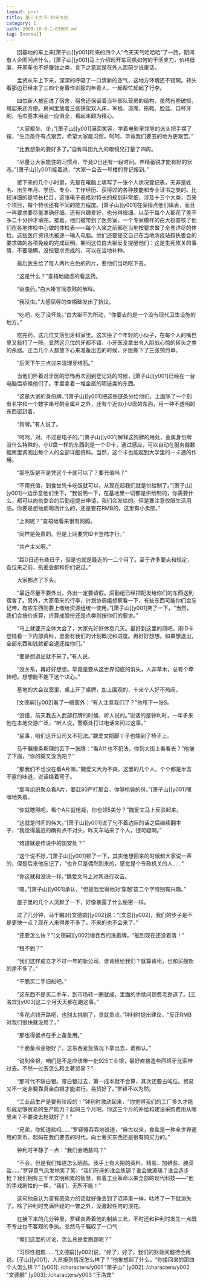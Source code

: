 ```yaml
---
layout: post
title: 第三十九节 初来乍到
category: 1
path: 2009-10-9-1-03900.md
tag: [normal]
---
```


　　回基地的车上来[萧子山][y001]和来的四个人“今天天气哈哈哈”了一路，期间有人企图问点什么，[萧子山][y001]马上介绍起开车司机如何的干活卖力，价格低廉，开黑车也不好赚钱之类，言下之意就是在外人面前少说废话。

　　孟贤从车上下来，深深的呼吸了一口清新的空气，这地方环境还不错啊。转头看那边已经来了三四个身着作训服的年青人，一起帮忙卸起了行李。

　　四位新人被迎进了宿舍，宿舍还保留着当年部队营房的结构，虽然有些破损，用起来还方便。房间里放着三张铁架双人床，军毯、凉席、拖鞋、脸盆、口杯牙刷、毛巾基本用品一应俱全，看起来颇为精心。

　　“大家都坐、坐，”[萧子山][y001]满面笑容，学着电影里领导的派头把手摆了摆，“生活条件有点艰苦，希望大家能习惯。呵呵，毕竟我们要去的地方更艰苦。”

　　“比我想象的要好多了。”自称叫田九九的眼镜兄打量了四周。

　　“尽量让大家能住的习惯点，毕竟D日还有一段时间。养精蓄锐才能有好的状态。”[萧子山][y001]接着说，“大家一会去一号楼的登记报到。”

　　接下来的几个小时里，先是在电脑上填写了一张个人状况登记表，无非是姓名、出生年月、学历、专业、工作经历、获得过的各种技能和专业证书之类的。比较详细的是特长栏目，这张电子表格对特长的规划非常细，涉及十三个大类，百来个项目，每个特长还有不同的能力程度。[萧子山][y001]在旁指点他们填表，而且一再要求要尽量准确仔细。还有兴趣爱好，也分得很细。以至于每个人都花了差不多二十分钟才填完。接着，他们被带到了医务室，一个专家模样的白大褂查核了他们在各地体检中心做的体检表——每个人来之前都在当地按要求做了全套详尽的体检。这些医疗资讯也被逐一输入电脑。他们还要提交自己在当地防疫站按执委会的要求做的各项免疫的完成证明。期间这位白大褂反复提醒他们：这是生死攸关的事情，不要隐瞒，没按要求完成的，可以在当地补种。

　　最后医生给了每人两片白色的药片，要他们当场吃下去。

　　“这是什么？”查梧础疑虑的看这药。

　　“驱虫药。”白大褂言简意赅的解释。

　　“我没虫。”大感屈辱的查梧础发出了抗议。

　　“吃吧，吃了没坏处。”白大褂不为所动，“你要去的是一个没有现代卫生设施的地方。”

　　吃完药，这几位又落到牙科室里。这次换了个年轻的小伙子，在每个人的嘴巴里又敲打了一阵。显然这几位的牙都不错，小牙医没拿出令人胆战心惊的转头之类的杀器。正当几个人都放下心来准备出去的时候，牙医撕下了三张预约单。

　　“后天下午三点过来清理牙结石。”

　　当他们怀着对牙医的恐怖再次回到登记处的时候，[萧子山][y001]已经在一台电脑后恭候他们了。手里拿着一堆金属的项链类的东西。

　　“这是大家的身份牌。”[萧子山][y001]把这些链条分给他们，上面除了一个刻有名字和一个数字串号的金属片之外，还有个近似小U盘的东西，用一种不透明的东西密封着。

　　“狗牌。”有人说了。

　　“呵呵，对。不过是电子的。”[萧子山][y001]解释这狗牌的用处，金属身份牌没什么特殊的，小U盘一样的东西则是一个ID卡，通过感应，可以自动在服务器数据库里调阅出每个人的全部详细资料。当然，这个卡也能起到大学里的一卡通的作用。

　　“那吃饭是不是凭这个卡就可以了？要充值吗？”

　　“不用充值，到食堂凭卡吃饭就可以，从现在起我们就是供给制了。”[萧子山][y001]一边示意他们坐下，“我说明一下，在基地里一切都是供给制的，你需要什么，都可以向执委会的后勤组提出申请，我们会发给的。但是要注意仅限生活用品。你要是想抽烟喝酒什么的，还是要花RMB的，这里有小卖部。”

　　“上网呢？”查梧础看来很有网瘾。

　　“同样是免费的。但是上网要凭ID卡登陆才行。”

　　“共产主义啊。”

　　“距D日还有些日子，但是也就是最近的一二个月了。至于许多要点和规定，各位来之前，执委会都和你们说过。”

　　大家都点了下头。

　　“最近尽量不要外出，外出一定要请假。后勤组已经把配发给你们的东西送到宿舍了。另外，大家带来的行李，计划协调组想察看一下，有些东西可能你们会忘记带，有些东西则要上缴给资源组统一使用。”[萧子山][y001]笑了一下，“当然，我们会按价折算，折算成股份还是点劵则按你们的要求。”

　　“马上就要开全体大会了，大家先好好休息几天。最好到这里的网吧，用ID卡登陆看一下内部资料，里面有我们的计划概况和进度。再好好想想。如果想退出，全部东西和钱款都会退还给你们。”

　　“要是想退出就不来了。”有人说。

　　“没关系，再好好想想。毕竟是要从这世界彻底的消失，人非草木，总有个牵挂吧。想想能不能下这个决心。”

　　基地的大会议室里，桌上开了桌牌，加上围观的，十来个人好不热闹。

　　[文德嗣][y002]看了一眼窗外：“有人注意我们了？”他甩下一张S。

　　“没错，前天我去人武部打牌的时候，听人说的。”说话的是钟利时，一年多来他在本地交游广泛，“听人说，警察处打过电话来问过这事。”

　　“屁事，咱们这开公司又不犯法。”魏爱文把脚丫子也端到了椅子上。

　　马千瞩慢条斯理的丢下一张牌：“看A片也不犯法，你到大街上看看去？”他皱了下眉，“你的脚又没洗吧？”

　　“那我们不也没在看A片嘛。”魏爱文大为不爽，这里的几个人，个个都是半含不露的味道，说话绕着弯子。

　　“那叫组织聚众看A片，要赶80严打那会，你够枪毙的份。”[萧子山][y001]嘿嘿地笑着。

　　“你就瞎掰吧，看个A片就枪毙，你也领5美分？”魏爱文马上反驳起来。

　　“这就是时间的伟大。”[萧子山][y001]说了句不着边际的话之后继续翻本子，“我觉得最近的确有点不对头，昨天车站来了个人，很可疑啊。”

　　“难道就是传说中的国安处？”

　　“这个说不好，”[萧子山][y001]顿了一下，其实他想回来的时候和大家说一声的，但是后来他忘记了，“也许只是偶然到来的，感觉是个专政机关的人……”

　　“你这就和没说一样。”魏爱文马上对其进行攻击。

　　“嗯，”[萧子山][y001]承认，“但是我觉得他对‘穿越’这二个字特别有兴趣。”

　　屋子里的几个人沉默了一下，好像暴露了什么秘密一样。

　　过了几分钟，马千瞩对[文德嗣][y002]说：“[文总][y002]，我们的步子是不是更快一点？现在人来得差不多了。不来的也不会来了。”

　　“还要怎么快？”[文德嗣][y002]慢吞吞的洗着牌，“船到现在还没着落！”

　　“租不到？”

　　“我们这样成立才不过一年的新公司，谁肯租给我们？就算肯租，也和买艘新的差不多了。”

　　“干脆买二手旧船吧。”

　　“这东西不是买二手车，到市场转一圈就成，里面的手续问题费老劲道了。[王洛宾][y003]这二个月天天都在跑这事。”

　　“多花点钱开路吧，也别太挑剔了，贵就贵点。”钟利时提出建议，“反正RMB对我们很快就没用了。”

　　“那也得留点在手上备急用。”

　　“干脆备点金银好了，这东西紧急情况下拿出去，谁都认。”

　　“说到金银，咱们是不是应该带一批925工业银，最好直接造些西班牙比索带过去。不然一过去怎么和土著贸易？”

　　“那时代不缺白银。带白银过去，第一成本就不合算，其次还要占吨位。贸易又不一定非要靠真金白银才能进行。易货好了。”罗铎不以为然。

　　“工业品生产是要有阶段的！”钟利时激动起来，“你觉得我们的工厂多久才能形成足够贸易的生产能力？起码三个月吧。你这三个月的补给和建设采购费用从哪里来？不要说去抢就好了！”

　　“兄弟，你知道盐吗……”罗铎慢吞吞地说道，“自古以来，食盐是一种全世界通用的货币。起码在我们要去的时代，向土著买东西还是很有购买力的。”

　　钟利时平静了一点：“我们会晒盐吗？”

　　“不会，但是我们知道怎么晒盐。我手上有大把的资料。精盐、加碘盐、腌菜盐……”罗铎意气风发地笑了笑，“我们在座的谁会炼钢？谁会做玻璃？谁会造步枪？我们拥有三千年文明积累的智慧，有着工业革命以来全部的现代科技——”他的手戏剧性的一挥，“我们，无所不能！”

　　这句他自认为富有感染力的话就好像丢到了沼泽里一样，咕咚了一下就消失了。除了钟利时充满怀疑的一瞥之外，没激起任何的浪花。

　　在接下来的几分钟里，罗铎卖弄着他的制盐工艺，不时还和钟利时发生一点既不专业也不客观的争执。忽然马千瞩叹了一口气：

　　“俺们这里的讨论，怎么总是爱跑题呢？”

　　“习惯性跑题……”[文德嗣][y002]说，“好了，好了，我们的财政问题待会再说。[子山][y001]，人员报到情况怎么样了？”他象想起了什么，“你接回来的那四个人怎么样？”
[y001]: /characters/y001 "萧子山"
[y002]: /characters/y002 "文德嗣"
[y003]: /characters/y003 "王洛宾"
